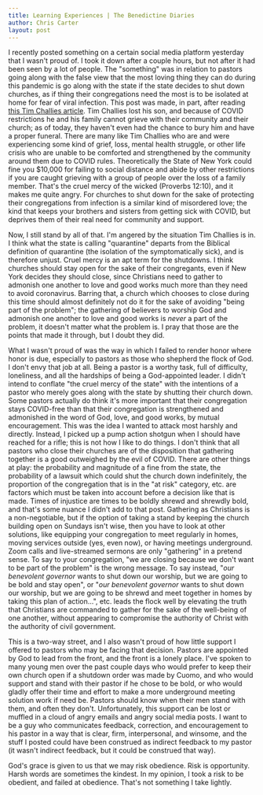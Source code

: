 ```yaml
---
title: Learning Experiences | The Benedictine Diaries
author: Chris Carter
layout: post
---
```


I recently posted something on a certain social media platform yesterday that I wasn't proud of. I took it down after a couple hours, but not after it had been seen by a lot of people. The "something" was in relation to pastors going along with the false view that the most loving thing they can do during this pandemic is go along with the state if the state decides to shut down churches, as if thing their congregations need the most is to be isolated at home for fear of viral infection. This post was made, in part, after reading [this Tim Challies article](https://www.challies.com/articles/the-cruelty-of-quarantine-a-lament/). Tim Challies lost his son, and because of COVID restrictions he and his family cannot grieve with their community and their church; as of today, they haven't even had the chance to bury him and have a proper funeral. There are many like Tim Challies who are and were experiencing some kind of grief, loss, mental health struggle, or other life crisis who are unable to be comforted and strengthened by the community around them due to COVID rules. Theoretically the State of New York could fine you $10,000 for failing to social distance and abide by other restrictions if you are caught grieving with a group of people over the loss of a family member. That's the cruel mercy of the wicked (Proverbs 12:10), and it makes me quite angry. For churches to shut down for the sake of protecting their congregations from infection is a similar kind of misordered love; the kind that keeps your brothers and sisters from getting sick with COVID, but deprives them of their real need for community and support.

Now, I still stand by all of that. I'm angered by the situation Tim Challies is in. I think what the state is calling "quarantine" departs from the Biblical definition of quarantine (the isolation of the symptomatically sick), and is therefore unjust. Cruel mercy is an apt term for the shutdowns. I think churches should stay open for the sake of their congregants, even if New York decides they should close, since Christians need to gather to admonish one another to love and good works much more than they need to avoid coronavirus. Barring that, a church which chooses to close during this time should almost definitely not do it for the sake of avoiding "being part of the problem"; the gathering of believers to worship God and admonish one another to love and good works is _never_ a part of the problem, it doesn't matter what the problem is. I pray that those are the points that made it through, but I doubt they did.

What I wasn't proud of was the way in which I failed to render honor where honor is due, especially to pastors as those who shepherd the flock of God. I don't envy that job at all. Being a pastor is a worthy task, full of difficulty, loneliness, and all the hardships of being a God-appointed leader. I didn't intend to conflate "the cruel mercy of the state" with the intentions of a pastor who merely goes along with the state by shutting their church down. Some pastors actually do think it's more important that their congregation stays COVID-free than that their congregation is strengthened and admonished in the word of God, love, and good works, by mutual encouragement. This was the idea I wanted to attack most harshly and directly. Instead, I picked up a pump action shotgun when I should have reached for a rifle; this is not how I like to do things. I don't think that all pastors who close their churches are of the disposition that gathering together is a good outweighed by the evil of COVID. There are other things at play: the probability and magnitude of a fine from the state, the probability of a lawsuit which could shut the church down indefinitely, the proportion of the congregation that is in the "at risk" category, etc. are factors which must be taken into account before a decision like that is made. Times of injustice are times to be boldly shrewd and shrewdly bold, and that's some nuance I didn't add to that post. Gathering as Christians is a non-negotiable, but if the option of taking a stand by keeping the church building open on Sundays isn't wise, then you have to look at other solutions, like equipping your congregation to meet regularly in homes, moving services outside (yes, even now), or having meetings underground. Zoom calls and live-streamed sermons are only "gathering" in a pretend sense. To say to your congregation, "we are closing because we don't want to be part of the problem" is the wrong message. To say instead, "_our benevolent governor_ wants to shut down our worship, but we are going to be bold and stay open", or "_our benevolent governor_ wants to shut down our worship, but we are going to be shrewd and meet together in homes by taking this plan of action...", etc. leads the flock well by elevating the truth that Christians are commanded to gather for the sake of the well-being of one another, without appearing to compromise the authority of Christ with the authority of civil government.

This is a two-way street, and I also wasn't proud of how little support I offered to pastors who may be facing that decision. Pastors are appointed by God to lead from the front, and the front is a lonely place. I've spoken to many young men over the past couple days who would prefer to keep their own church open if a shutdown order was made by Cuomo, and who would support and stand with their pastor if he chose to be bold, or who would gladly offer their time and effort to make a more underground meeting solution work if need be. Pastors should know when their men stand with them, and often they don't. Unfortunately, this support can be lost or muffled in a cloud of angry emails and angry social media posts. I want to be a guy who communicates feedback, correction, and encouragement to his pastor in a way that is clear, firm, interpersonal, and winsome, and the stuff I posted could have been construed as indirect feedback to my pastor (it wasn't indirect feedback, but it could be construed that way).

God's grace is given to us that we may risk obedience. Risk is opportunity. Harsh words are sometimes the kindest. In my opinion, I took a risk to be obedient, and failed at obedience. That's not something I take lightly.
